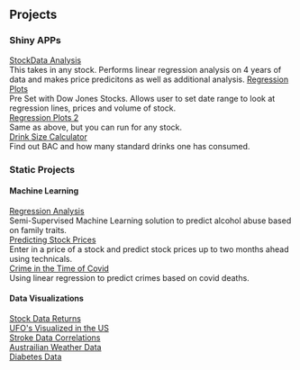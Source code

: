 ## Projects

### Shiny APPs

[StockData Analysis](https://pjsulliv34.shinyapps.io/StockDataAnalysis/)<br />
This takes in any stock. Performs linear regression analysis on 4 years of data and makes price predicitons as well as additional analysis.
[Regression Plots](https://pjsulliv34.shinyapps.io/Regression_Plots/)<br />
Pre Set with Dow Jones Stocks. Allows user to set date range to look at regression lines, prices and volume of stock. <br />
[Regression Plots 2](https://pjsulliv34.shinyapps.io/RegressionApp_2/)<br />
Same as above, but you can run for any stock. <br />
[Drink Size Calculator](https://pjsulliv34.shinyapps.io/DrizeSizeCalculator/)<br />
Find out BAC and how many standard drinks one has consumed.

### Static Projects
#### Machine Learning
[Regression Analysis](https://pjsulliv34.github.io/DACSS603/Final_Project.html) <br />
Semi-Supervised Machine Learning solution to predict alcohol abuse based on family traits.<br />
[Predicting Stock Prices](https://pjsulliv34.github.io/R-Projects/Stock-Price-Predictions.html)<br />
Enter in a price of a stock and predict stock prices up to two months ahead using technicals.<br />
[Crime in the Time of Covid](https://pjsulliv34.github.io/R-Projects/Crime-in-the-Time-of-Covid_Final.html)<br />
Using linear regression to predict crimes based on covid deaths.

#### Data Visualizations 
[Stock Data Returns](https://pjsulliv34.github.io/dacss601/Final/Final-Project.html) <br />
[UFO's Visualized in the US](https://pjsulliv34.github.io/dacss601/HW3/UFOwatchHW3.html) <br />
[Stroke Data Correlations](https://pjsulliv34.github.io/dacss601/HW5/HW5_StrokeData.html) <br />
[Austrailian Weather Data](https://pjsulliv34.github.io/dacss601/HW4/AustrailiaWeatherData.html) <br />
[Diabetes Data](https://pjsulliv34.github.io/dacss601/HW1+2/Hw2DiabetesData.html) <br />






